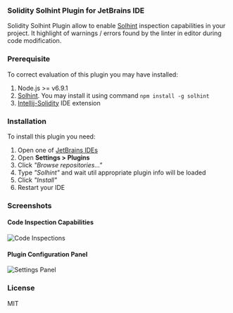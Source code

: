 ### Solidity Solhint Plugin for JetBrains IDE

Solidity Solhint Plugin allow to enable [Solhint](https://github.com/protofire/solhint)
inspection capabilities in your project. It highlight of warnings / errors found by the linter in editor during
code modification.

### Prerequisite

To correct evaluation of this plugin you may have installed:

1. Node.js >= v6.9.1
2. [Solhint](https://github.com/protofire/solhint). You may install it using command `npm install -g solhint`
3. [Intellij-Solidity](https://plugins.jetbrains.com/plugin/9475-intellij-solidity) IDE extension

### Installation

To install this plugin you need:

1. Open one of [JetBrains IDEs](https://www.jetbrains.com/products.html)
2. Open **Settings > Plugins**
3. Click *"Browse repositories..."*
4. Type *"Solhint"* and wait util appropriate plugin info will be loaded
5. Click *"Install"*
6. Restart your IDE

### Screenshots

#### Code Inspection Capabilities
![Code Inspections](https://plugins.jetbrains.com/files/10177/screenshot_17520.png)

#### Plugin Configuration Panel
![Settings Panel](https://plugins.jetbrains.com/files/10177/screenshot_17519.png)

### License
MIT